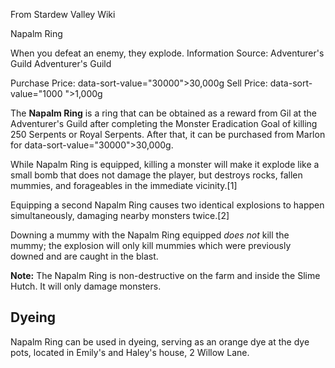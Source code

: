 From Stardew Valley Wiki

Napalm Ring

When you defeat an enemy, they explode. Information Source: Adventurer's Guild Adventurer's Guild

Purchase Price: data-sort-value="30000"&gt;30,000g Sell Price: data-sort-value="1000 "&gt;1,000g

The **Napalm Ring** is a ring that can be obtained as a reward from Gil at the Adventurer's Guild after completing the Monster Eradication Goal of killing 250 Serpents or Royal Serpents. After that, it can be purchased from Marlon for data-sort-value="30000"&gt;30,000g.

While Napalm Ring is equipped, killing a monster will make it explode like a small bomb that does not damage the player, but destroys rocks, fallen mummies, and forageables in the immediate vicinity.\[1]

Equipping a second Napalm Ring causes two identical explosions to happen simultaneously, damaging nearby monsters twice.\[2]

Downing a mummy with the Napalm Ring equipped *does not* kill the mummy; the explosion will only kill mummies which were previously downed and are caught in the blast.

**Note:** The Napalm Ring is non-destructive on the farm and inside the Slime Hutch. It will only damage monsters.

## Dyeing

Napalm Ring can be used in dyeing, serving as an orange dye at the dye pots, located in Emily's and Haley's house, 2 Willow Lane.